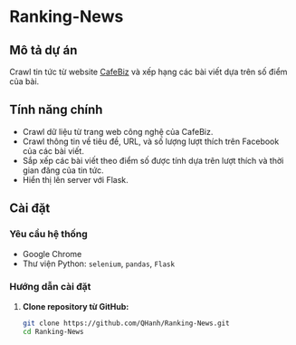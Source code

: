 # Ranking-News

## Mô tả dự án

Crawl tin tức từ website [CafeBiz](https://cafebiz.vn/cong-nghe.chn) và xếp hạng các bài viết dựa trên số điểm của bài.

## Tính năng chính

- Crawl dữ liệu từ trang web công nghệ của CafeBiz.
- Crawl thông tin về tiêu đề, URL, và số lượng lượt thích trên Facebook của các bài viết.
- Sắp xếp các bài viết theo điểm số được tính dựa trên lượt thích và thời gian đăng của tin tức.
- Hiển thị lên server với Flask.

## Cài đặt

### Yêu cầu hệ thống
- Google Chrome
- Thư viện Python: `selenium`, `pandas`, `Flask`

### Hướng dẫn cài đặt

1. **Clone repository từ GitHub:**

   ```bash
   git clone https://github.com/QHanh/Ranking-News.git
   cd Ranking-News
